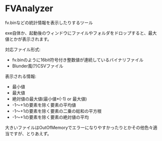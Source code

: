 FVAnalyzer
==========

fv.binなどの統計情報を表示したりするツール


exe自体か、起動後のウィンドウにファイルやフォルダをドロップすると、最大値とかが表示されます。


対応ファイル形式:
- fv.binのように16bit符号付き整数値が連続しているバイナリファイル
- Blunder風(?)CSVファイル


表示される情報:
- 最小値
- 最大値
- 絶対値の最大値(最小値*(-1) or 最大値)
- -1～+1の要素を除く要素の平均値
- -1～+1の要素を除く要素の二乗の総和の平方根
- -1～+1の要素を除く要素の絶対値の平均


大きいファイルはOutOfMemoryでエラーになりやすかったりとかその他色々適当ですが、とりあえず。
